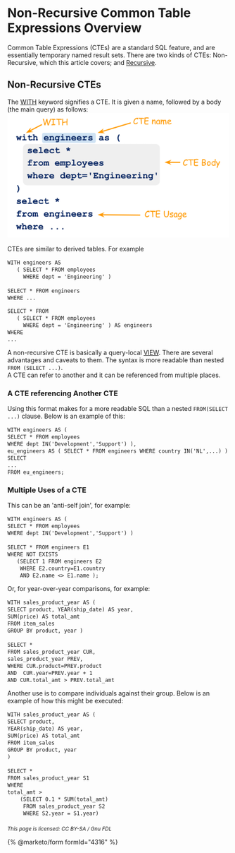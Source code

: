 # Non-Recursive Common Table Expressions Overview

Common Table Expressions (CTEs) are a standard SQL feature, and are essentially temporary named result sets. There are two kinds of CTEs: Non-Recursive, which this article covers; and [Recursive](recursive-common-table-expressions-overview.md).

## Non-Recursive CTEs

The [WITH](with.md) keyword signifies a CTE. It is given a name, followed by a body (the main query) as follows:![cte\_syntax](../../../../../.gitbook/assets/non-recursive-common-table-expressions-overview/+image/cte_syntax.png)

CTEs are similar to derived tables. For example

```
WITH engineers AS 
   ( SELECT * FROM employees
     WHERE dept = 'Engineering' )

SELECT * FROM engineers
WHERE ...
```

```
SELECT * FROM
   ( SELECT * FROM employees
     WHERE dept = 'Engineering' ) AS engineers
WHERE
...
```

A non-recursive CTE is basically a query-local [VIEW](../../../../../server-usage/views/). There are several advantages and caveats to them. The syntax is more readable than nested `FROM (SELECT ...)`.\
A CTE can refer to another and it can be referenced from multiple places.

### A CTE referencing Another CTE

Using this format makes for a more readable SQL than a nested `FROM(SELECT ...)` clause. Below is an example of this:

```
WITH engineers AS (
SELECT * FROM employees
WHERE dept IN('Development','Support') ),
eu_engineers AS ( SELECT * FROM engineers WHERE country IN('NL',...) )
SELECT
...
FROM eu_engineers;
```

### Multiple Uses of a CTE

This can be an 'anti-self join', for example:

```
WITH engineers AS (
SELECT * FROM employees
WHERE dept IN('Development','Support') )

SELECT * FROM engineers E1
WHERE NOT EXISTS
   (SELECT 1 FROM engineers E2
    WHERE E2.country=E1.country
    AND E2.name <> E1.name );
```

Or, for year-over-year comparisons, for example:

```
WITH sales_product_year AS (
SELECT product, YEAR(ship_date) AS year,
SUM(price) AS total_amt
FROM item_sales
GROUP BY product, year )

SELECT *
FROM sales_product_year CUR,
sales_product_year PREV,
WHERE CUR.product=PREV.product 
AND  CUR.year=PREV.year + 1 
AND CUR.total_amt > PREV.total_amt
```

Another use is to compare individuals against their group. Below is an example of how this might be executed:

```
WITH sales_product_year AS (
SELECT product,
YEAR(ship_date) AS year,
SUM(price) AS total_amt
FROM item_sales
GROUP BY product, year
)

SELECT * 
FROM sales_product_year S1
WHERE
total_amt > 
    (SELECT 0.1 * SUM(total_amt)
     FROM sales_product_year S2
     WHERE S2.year = S1.year)
```

<sub>_This page is licensed: CC BY-SA / Gnu FDL_</sub>

{% @marketo/form formId="4316" %}
